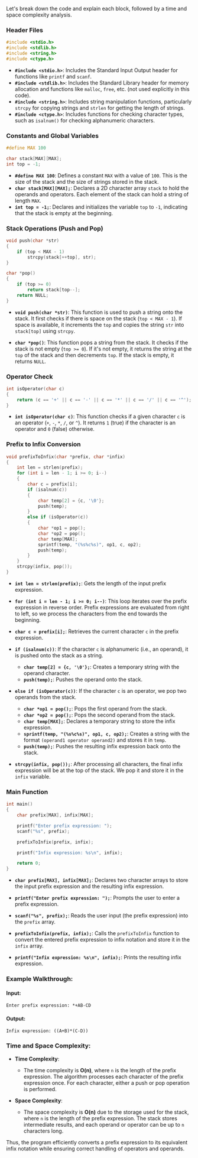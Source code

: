 Let's break down the code and explain each block, followed by a time and space complexity analysis.

### Header Files

```c
#include <stdio.h>
#include <stdlib.h>
#include <string.h>
#include <ctype.h>
```

- **`#include <stdio.h>`**: Includes the Standard Input Output header for functions like `printf` and `scanf`.
- **`#include <stdlib.h>`**: Includes the Standard Library header for memory allocation and functions like `malloc`, `free`, etc. (not used explicitly in this code).
- **`#include <string.h>`**: Includes string manipulation functions, particularly `strcpy` for copying strings and `strlen` for getting the length of strings.
- **`#include <ctype.h>`**: Includes functions for checking character types, such as `isalnum()` for checking alphanumeric characters.

### Constants and Global Variables

```c
#define MAX 100

char stack[MAX][MAX];
int top = -1;
```

- **`#define MAX 100`**: Defines a constant `MAX` with a value of `100`. This is the size of the stack and the size of strings stored in the stack.
- **`char stack[MAX][MAX];`**: Declares a 2D character array `stack` to hold the operands and operators. Each element of the stack can hold a string of length `MAX`.
- **`int top = -1;`**: Declares and initializes the variable `top` to `-1`, indicating that the stack is empty at the beginning.

### Stack Operations (Push and Pop)

```c
void push(char *str)
{
    if (top < MAX - 1)
        strcpy(stack[++top], str);
}

char *pop()
{
    if (top >= 0)
        return stack[top--];
    return NULL;
}
```

- **`void push(char *str)`**: This function is used to push a string onto the stack. It first checks if there is space on the stack (`top < MAX - 1`). If space is available, it increments the `top` and copies the string `str` into `stack[top]` using `strcpy`.
  
- **`char *pop()`**: This function pops a string from the stack. It checks if the stack is not empty (`top >= 0`). If it's not empty, it returns the string at the `top` of the stack and then decrements `top`. If the stack is empty, it returns `NULL`.

### Operator Check

```c
int isOperator(char c)
{
    return (c == '+' || c == '-' || c == '*' || c == '/' || c == '^');
}
```

- **`int isOperator(char c)`**: This function checks if a given character `c` is an operator (`+`, `-`, `*`, `/`, or `^`). It returns `1` (true) if the character is an operator and `0` (false) otherwise.

### Prefix to Infix Conversion

```c
void prefixToInfix(char *prefix, char *infix)
{
    int len = strlen(prefix);
    for (int i = len - 1; i >= 0; i--)
    {
        char c = prefix[i];
        if (isalnum(c))
        {
            char temp[2] = {c, '\0'};
            push(temp);
        }
        else if (isOperator(c))
        {
            char *op1 = pop();
            char *op2 = pop();
            char temp[MAX];
            sprintf(temp, "(%s%c%s)", op1, c, op2);
            push(temp);
        }
    }
    strcpy(infix, pop());
}
```

- **`int len = strlen(prefix);`**: Gets the length of the input prefix expression.
  
- **`for (int i = len - 1; i >= 0; i--)`**: This loop iterates over the prefix expression in reverse order. Prefix expressions are evaluated from right to left, so we process the characters from the end towards the beginning.

- **`char c = prefix[i];`**: Retrieves the current character `c` in the prefix expression.

- **`if (isalnum(c))`**: If the character `c` is alphanumeric (i.e., an operand), it is pushed onto the stack as a string. 
  - **`char temp[2] = {c, '\0'};`**: Creates a temporary string with the operand character.
  - **`push(temp);`**: Pushes the operand onto the stack.

- **`else if (isOperator(c))`**: If the character `c` is an operator, we pop two operands from the stack.
  - **`char *op1 = pop();`**: Pops the first operand from the stack.
  - **`char *op2 = pop();`**: Pops the second operand from the stack.
  - **`char temp[MAX];`**: Declares a temporary string to store the infix expression.
  - **`sprintf(temp, "(%s%c%s)", op1, c, op2);`**: Creates a string with the format `(operand1 operator operand2)` and stores it in `temp`.
  - **`push(temp);`**: Pushes the resulting infix expression back onto the stack.

- **`strcpy(infix, pop());`**: After processing all characters, the final infix expression will be at the top of the stack. We pop it and store it in the `infix` variable.

### Main Function

```c
int main()
{
    char prefix[MAX], infix[MAX];

    printf("Enter prefix expression: ");
    scanf("%s", prefix);

    prefixToInfix(prefix, infix);

    printf("Infix expression: %s\n", infix);

    return 0;
}
```

- **`char prefix[MAX], infix[MAX];`**: Declares two character arrays to store the input prefix expression and the resulting infix expression.

- **`printf("Enter prefix expression: ");`**: Prompts the user to enter a prefix expression.

- **`scanf("%s", prefix);`**: Reads the user input (the prefix expression) into the `prefix` array.

- **`prefixToInfix(prefix, infix);`**: Calls the `prefixToInfix` function to convert the entered prefix expression to infix notation and store it in the `infix` array.

- **`printf("Infix expression: %s\n", infix);`**: Prints the resulting infix expression.

### Example Walkthrough:

#### Input:
```
Enter prefix expression: *+AB-CD
```

#### Output:
```
Infix expression: ((A+B)*(C-D))
```

### Time and Space Complexity:

- **Time Complexity**:  
  - The time complexity is **O(n)**, where `n` is the length of the prefix expression. The algorithm processes each character of the prefix expression once. For each character, either a push or pop operation is performed.
  
- **Space Complexity**:  
  - The space complexity is **O(n)** due to the storage used for the stack, where `n` is the length of the prefix expression. The stack stores intermediate results, and each operand or operator can be up to `n` characters long.

Thus, the program efficiently converts a prefix expression to its equivalent infix notation while ensuring correct handling of operators and operands.